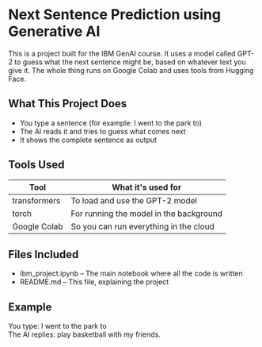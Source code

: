 # Next Sentence Prediction using Generative AI

This is a project built for the IBM GenAI course. It uses a model called GPT-2 to guess what the next sentence might be, based on whatever text you give it. The whole thing runs on Google Colab and uses tools from Hugging Face.



## What This Project Does

- You type a sentence (for example: I went to the park to)
- The AI reads it and tries to guess what comes next
- It shows the complete sentence as output


## Tools Used

| Tool           | What it's used for                         |
|----------------|--------------------------------------------|
| transformers   | To load and use the GPT-2 model            |
| torch          | For running the model in the background    |
| Google Colab   | So you can run everything in the cloud     |



## Files Included

- ibm_project.ipynb – The main notebook where all the code is written
- README.md – This file, explaining the project


## Example

You type: I went to the park to  
The AI replies: play basketball with my friends.
